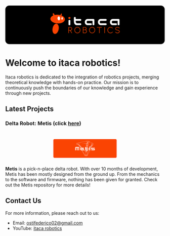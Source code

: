 ![logo](/logo/logo_1_dark.png)


# Welcome to itaca robotics!
Itaca robotics is dedicated to the integration of robotics projects, merging theoretical knowledge with hands-on practice. Our mission is to continuously push the boundaries of our knowledge and gain experience through new projects.


## Latest Projects

### Delta Robot: **Metis** (click **[here](https://github.com/itacarobotics/Metis)**)

<h1 align="center">
 <img src="https://github.com/itacarobotics/Metis/blob/main/assets/logo/metis_logo.png" width="200"/>
</h1>

**Metis** is a pick-n-place delta robot. With over 10 months of development, Metis has been mostly designed from the ground up. From the mechanics to the software and firmware, nothing has been given for granted. Check out the Metis repository for more details!



##  Contact Us
For more information, please reach out to us:
- Email: [ostifederico02@gmail.com](mailto:ostifederico02@gmail.com)
- YouTube: [itaca robotics](https://www.youtube.com/channel/UCZBthnqJWC6FefQW3D71Wpg)